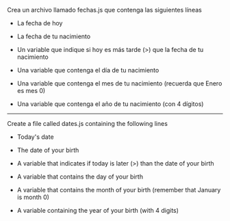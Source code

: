 Crea un archivo llamado fechas.js que contenga las siguientes líneas

- La fecha de hoy

- La fecha de tu nacimiento

- Un variable que indique si hoy es más tarde (>) que la fecha de tu nacimiento

- Una variable que contenga el día de tu nacimiento

- Una variable que contenga el mes de tu nacimiento (recuerda que Enero es mes 0)

- Una variable que contenga el año de tu nacimiento (con 4 dígitos)

-----------------------------------------------------------------------------------------

Create a file called dates.js containing the following lines

- Today's date

- The date of your birth

- A variable that indicates if today is later (>) than the date of your birth

- A variable that contains the day of your birth

- A variable that contains the month of your birth (remember that January is month 0)

- A variable containing the year of your birth (with 4 digits)